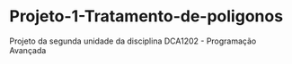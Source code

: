 # Projeto-1-Tratamento-de-poligonos
Projeto da segunda unidade da disciplina DCA1202 - Programação Avançada

